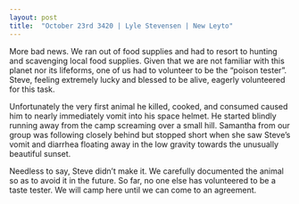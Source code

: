 ```yaml
---
layout: post
title:  "October 23rd 3420 | Lyle Stevensen | New Leyto"
---
```


<p>More bad news. We ran out of food supplies and had to resort to hunting and scavenging local food supplies. Given that we are not familiar with this planet nor its lifeforms, one of us had to volunteer to be the “poison tester”. Steve, feeling extremely lucky and blessed to be alive, eagerly volunteered for this task.</p>

<p>Unfortunately the very first animal he killed, cooked, and consumed caused him to nearly immediately vomit into his space helmet. He started blindly running away from the camp screaming over a small hill. Samantha from our group was following closely behind but stopped short when she saw Steve’s vomit and diarrhea floating away in the low gravity towards the unusually beautiful sunset.</p>

<p>Needless to say, Steve didn’t make it. We carefully documented the animal so as to avoid it in the future. So far, no one else has volunteered to be a taste tester. We will camp here until we can come to an agreement.</p>

<!--more-->
